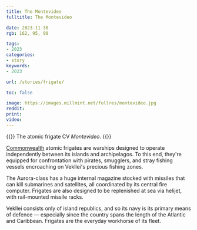 ```yaml
---
title: The Montevideo
fulltitle: The Montevideo

date: 2023-11-30
rgb: 162, 95, 90

tags:
- 2023
categories:
- story
keywords:
- 2023

url: /stories/frigate/

toc: false

image: https://images.millmint.net/fullres/montevideo.jpg
reddit:
print:
video:
---
```

{{<note caption>}}
The atomic frigate CV *Montevideo*.
{{</note>}}

[<span class="fi fi-com"></span> Commonwealth](/vekllei/) atomic frigates are warships designed to operate independently between its islands and archipelagos. To this end, they're equipped for confrontation with pirates, smugglers, and stray fishing vessels encroaching on Vekllei's precious fishing zones.

The Aurora-class has a huge internal magazine stocked with missiles that can kill submarines and satellites, all coordinated by its central fire computer. Frigates are also designed to be replenished at sea via helijet, with rail-mounted missile racks.

Vekllei consists only of island republics, and so its navy is its primary means of defence — especially since the country spans the length of the Atlantic and Caribbean. Frigates are the everyday workhorse of its fleet.